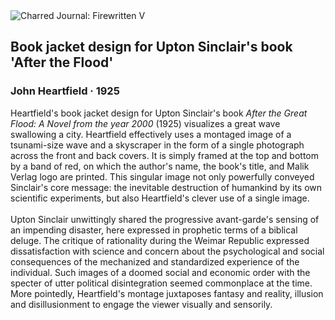<div class="artwork-of-the-day">
  <div class="container">
    <div class="img-wrapper">
      <img
        src="https://uploads8.wikiart.org/00292/images/john-heartfield/23-04-2019-nu-nog-hugo-claus-gevulde-contouren-veerkamp-john-heartfield.jpg"
        alt="Charred Journal: Firewritten V" />
    </div>
    <div class="artwork-detail">
      <div class="artwork-origin"> 
        <h2 class="artwork-name">Book jacket design for Upton Sinclair's book 'After the Flood'</h2>
        <h3 class="artist">
          John Heartfield
                    ·  1925
        </h3>
      </div>
      <p class="description">
        <span class="artwork-description-text ng-binding" ng-bind-html="viewModel.ArtworkOfTheDay.Description | unsafe">Heartfield's book jacket design for Upton Sinclair's book <i>After the Great Flood: A Novel from the year 2000</i> (1925) visualizes a great wave swallowing a city. Heartfield effectively uses a montaged image of a tsunami-size wave and a skyscraper in the form of a single photograph across the front and back covers. It is simply framed at the top and bottom by a band of red, on which the author's name, the book's title, and Malik Verlag logo are printed. This singular image not only powerfully conveyed Sinclair's core message: the inevitable destruction of humankind by its own scientific experiments, but also Heartfield's clever use of a single image.<br><br>Upton Sinclair unwittingly shared the progressive avant-garde's sensing of an impending disaster, here expressed in prophetic terms of a biblical deluge. The critique of rationality during the Weimar Republic expressed dissatisfaction with science and concern about the psychological and social consequences of the mechanized and standardized experience of the individual. Such images of a doomed social and economic order with the specter of utter political disintegration seemed commonplace at the time. More pointedly, Heartfield's montage juxtaposes fantasy and reality, illusion and disillusionment to engage the viewer visually and sensorily.</span>
                        <div class="text-shadow-container" ng-show="showShadow" style=""></div>
      </p>
    </div>
  </div>

</div>
